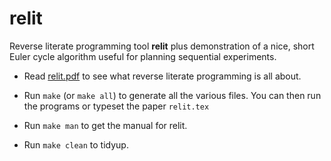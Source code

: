 # relit
Reverse literate programming tool **relit** plus demonstration of a nice, short Euler cycle algorithm useful for planning sequential experiments.

* Read [relit.pdf](https://github.com/haroldthimbleby/relit/blob/master/relit.pdf) to see what reverse literate programming is all about. 

* Run `make` 
  (or `make all`) to generate all the various files. You can then run the programs or typeset the paper `relit.tex`

* Run `make man` 
  to get the manual for relit.

* Run `make clean` 
  to tidyup.


